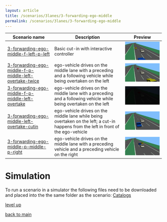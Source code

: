 ```yaml
---
layout: article
title: /scenarios/3lanes/3-forwarding-ego-middle
permalink: /scenarios/3lanes/3-forwarding-ego-middle
---
```

| Scenario name  | Description |  Preview | 
| ------------- | ------------- | --------- |
| [3-forwarding-ego-middle-f-left-p-left](/scenarios/3lanes/3-forwarding-ego-middle/3-forwarding-ego-middle-f-left-p-left.xosc)  | Basic cut-in with interactive controller  |  ![image](3-forwarding-ego-middle-f-left-p-left.gif)  | 
| [3-forwarding-ego-middle-f-p-middle-left-overtake-twice](/scenarios/3lanes/3-forwarding-ego-middle/3-forwarding-ego-middle-f-p-middle-left-overtake-twice.xosc)  | ego-vehicle drives on the middle lane with a preceding and a following vehicle while being overtaken on the left  |  ![image](3-forwarding-ego-middle-f-p-middle-left-overtake-twice.gif)  | 
| [3-forwarding-ego-middle-f-p-middle-left-overtake](/scenarios/3lanes/3-forwarding-ego-middle/3-forwarding-ego-middle-f-p-middle-left-overtake.xosc)  | ego-vehicle drives on the middle lane with a preceding and a following vehicle while being overtaken on the left  |  ![image](3-forwarding-ego-middle-f-p-middle-left-overtake.gif)  | 
| [3-forwarding-ego-middle-left-overtake-cutin](/scenarios/3lanes/3-forwarding-ego-middle/3-forwarding-ego-middle-left-overtake-cutin.xosc)  | ego-vehicle drives on the middle lane while being overtaken on the left; a cut-in happens from the left in front of the ego-vehicle  |  ![image](3-forwarding-ego-middle-left-overtake-cutin.gif)  | 
| [3-forwarding-ego-middle-p-middle-p-right](/scenarios/3lanes/3-forwarding-ego-middle/3-forwarding-ego-middle-p-middle-p-right.xosc)  | ego-vehicle drives on the middle lane with a preceding vehicle and a preceding vehicle on the right  |  ![image](3-forwarding-ego-middle-p-middle-p-right.gif)  | 

# Simulation

To run a scenario in a simulator the following files need to be downloaded and placed into the the same folder as the scenario: [Catalogs](https://downgit.github.io/#/home?url=https://github.com/Leviathan321/Leviathan321.github.io/tree/gh-pages-local/Catalogs)

[level up](../)

[back to main](/)

